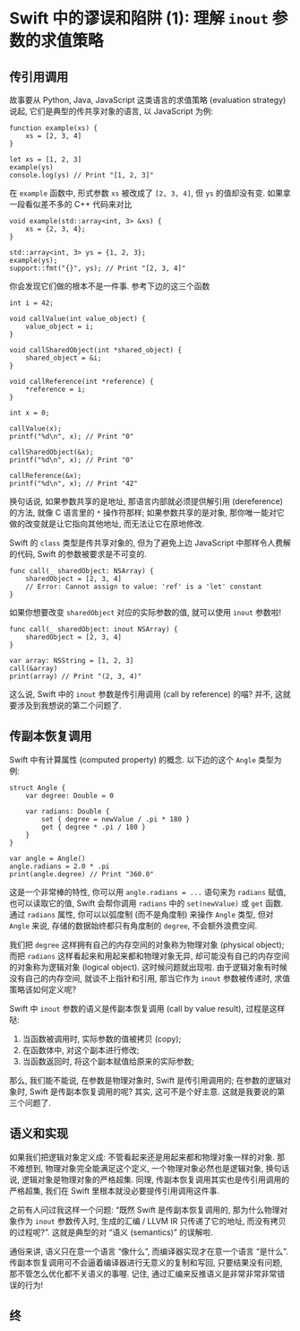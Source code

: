 # Swift 中的谬误和陷阱 (1): 理解 `inout` 参数的求值策略

## 传引用调用

故事要从 Python, Java, JavaScript 这类语言的求值策略 (evaluation strategy) 说起, 它们是典型的传共享对象的语言, 以 JavaScript 为例:

    function example(xs) {
        xs = [2, 3, 4]
    }

    let xs = [1, 2, 3]
    example(ys)
    console.log(ys) // Print "[1, 2, 3]"

在 `example` 函数中, 形式参数 `xs` 被改成了 `[2, 3, 4]`, 但 `ys` 的值却没有变. 如果拿一段看似差不多的 C++ 代码来对比

    void example(std::array<int, 3> &xs) {
        xs = {2, 3, 4};
    }

    std::array<int, 3> ys = {1, 2, 3};
    example(ys);
    support::fmt("{}", ys); // Print "[2, 3, 4]"

你会发现它们做的根本不是一件事. 参考下边的这三个函数

    int i = 42;

    void callValue(int value_object) {
        value_object = i;
    }

    void callSharedObject(int *shared_object) {
        shared_object = &i;
    }

    void callReference(int *reference) {
        *reference = i;
    }

    int x = 0;

    callValue(x);
    printf("%d\n", x); // Print "0"

    callSharedObject(&x);
    printf("%d\n", x); // Print "0"

    callReference(&x);
    printf("%d\n", x); // Print "42"

换句话说, 如果参数共享的是地址, 那语言内部就必须提供解引用 (dereference) 的方法, 就像 C 语言里的 `*` 操作符那样; 如果参数共享的是对象, 那你唯一能对它做的改变就是让它指向其他地址, 而无法让它在原地修改.

Swift 的 `class` 类型是传共享对象的, 但为了避免上边 JavaScript 中那样令人费解的代码, Swift 的参数被要求是不可变的.

    func call(_ sharedObject: NSArray) {
        sharedObject = [2, 3, 4]
        // Error: Cannot assign to value: 'ref' is a 'let' constant
    }

如果你想要改变 `sharedObject` 对应的实际参数的值, 就可以使用 `inout` 参数啦!

    func call(_ sharedObject: inout NSArray) {
        sharedObject = [2, 3, 4]
    }

    var array: NSString = [1, 2, 3]
    call(&array)
    print(array) // Print "(2, 3, 4)"

这么说, Swift 中的 `inout` 参数是传引用调用 (call by reference) 的喵? 并不, 这就要涉及到我想说的第二个问题了.

## 传副本恢复调用

Swift 中有计算属性 (computed property) 的概念. 以下边的这个 `Angle` 类型为例:

    struct Angle {
        var degree: Double = 0

        var radians: Double {
            set { degree = newValue / .pi * 180 }
            get { degree * .pi / 180 }
        }
    }

    var angle = Angle()
    angle.radians = 2.0 * .pi
    print(angle.degree) // Print "360.0"

这是一个非常棒的特性, 你可以用 `angle.radians = ...` 语句来为 `radians` 赋值, 也可以读取它的值, Swift 会帮你调用 `radians` 中的 `set(newValue)` 或 `get` 函数. 通过 `radians` 属性, 你可以以弧度制 (而不是角度制) 来操作 `Angle` 类型, 但对 `Angle` 来说, 存储的数据始终都只有角度制的 `degree`, 不会额外浪费空间.

我们把 `degree` 这样拥有自己的内存空间的对象称为物理对象 (physical object); 而把 `radians` 这样看起来和用起来都和物理对象无异, 却可能没有自己的内存空间的对象称为逻辑对象 (logical object). 这时候问题就出现啦. 由于逻辑对象有时候没有自己的内存空间, 就谈不上指针和引用, 那当它作为 `inout` 参数被传递时, 求值策略该如何定义呢?

Swift 中 `inout` 参数的语义是传副本恢复调用 (call by value result), 过程是这样哒:

1.  当函数被调用时, 实际参数的值被拷贝 (copy);
2.  在函数体中, 对这个副本进行修改;
3.  当函数返回时, 将这个副本赋值给原来的实际参数;

那么, 我们能不能说, 在参数是物理对象时, Swift 是传引用调用的; 在参数的逻辑对象时, Swift 是传副本恢复调用的呢? 其实, 这可不是个好主意. 这就是我要说的第三个问题了.

## 语义和实现

如果我们把逻辑对象定义成: 不管看起来还是用起来都和物理对象一样的对象. 那不难想到, 物理对象完全能满足这个定义, 一个物理对象必然也是逻辑对象, 换句话说, 逻辑对象是物理对象的严格超集. 同理, 传副本恢复调用其实也是传引用调用的严格超集, 我们在 Swift 里根本就没必要提传引用调用这件事.

之前有人问过我这样一个问题: “既然 Swift 是传副本恢复调用的, 那为什么物理对象作为 `inout` 参数传入时, 生成的汇编 / LLVM IR 只传递了它的地址, 而没有拷贝的过程呢?”. 这就是典型的对 “语义 (semantics)” 的误解啦.

通俗来讲, 语义只在意一个语言 “像什么”, 而编译器实现才在意一个语言 “是什么”. 传副本恢复调用可不会逼着编译器进行无意义的复制和写回, 只要结果没有问题, 那不管怎么优化都不关语义的事喔. 记住, 通过汇编来反推语义是非常非常非常错误的行为!

## 终
